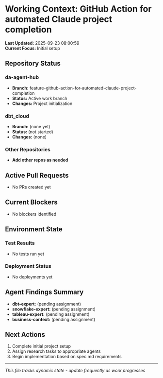 # Working Context: GitHub Action for automated Claude project completion

**Last Updated:** 2025-09-23 08:00:59  
**Current Focus:** Initial setup

## Repository Status

### da-agent-hub
- **Branch:** feature-github-action-for-automated-claude-project-completion
- **Status:** Active work branch
- **Changes:** Project initialization

### dbt_cloud
- **Branch:** (none yet)
- **Status:** (not started)
- **Changes:** (none)

### Other Repositories
- **Add other repos as needed**

## Active Pull Requests

<!-- Update as PRs are created -->
- No PRs created yet

## Current Blockers

<!-- Track impediments and resolution plans -->
- No blockers identified

## Environment State

### Test Results
- No tests run yet

### Deployment Status  
- No deployments yet

## Agent Findings Summary

<!-- Links to detailed findings in tasks/ directory -->
- **dbt-expert:** (pending assignment)
- **snowflake-expert:** (pending assignment)
- **tableau-expert:** (pending assignment)
- **business-context:** (pending assignment)

## Next Actions

1. Complete initial project setup
2. Assign research tasks to appropriate agents
3. Begin implementation based on spec.md requirements

---

*This file tracks dynamic state - update frequently as work progresses*
